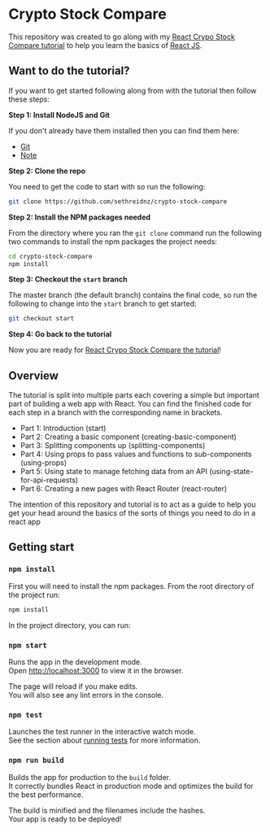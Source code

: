 # Crypto Stock Compare

This repository was created to go along with my [React Crypo Stock Compare tutorial](https://sethreid.co.nz/react-crypto-indroduction-to-react/) to help you learn the basics of [React JS](https://reactjs.org/).

## Want to do the tutorial?

If you want to get started following along from with the tutorial then follow these steps:

**Step 1: Install NodeJS and Git**

If you don't already have them installed then you can find them here:

- [Git](https://git-scm.com/book/en/v2/Getting-Started-Installing-Git)
- [Note](https://nodejs.org/en/download/)

**Step 2: Clone the repo**

You need to get the code to start with so run the following:

```bash
git clone https://github.com/sethreidnz/crypto-stock-compare
```

**Step 2: Install the NPM packages needed**

From the directory where you ran the `git clone` command run the following two commands to install the npm packages the project needs:

```bash
cd crypto-stock-compare
npm install 
```

**Step 3: Checkout the `start` branch**

The master branch (the default branch) contains the final code, so run the following to change into the `start` branch to get started:

```bash
git checkout start
```

**Step 4: Go back to the tutorial**

Now you are ready for [React Crypo Stock Compare the tutorial](https://sethreid.co.nz/react-crypto-indroduction-to-react/)!

## Overview

The tutorial is split into multiple parts each covering a simple but important part of building a web app with React. You can find the finished code for each step in a branch with the corresponding name in brackets.

- Part 1: Introduction (start)
- Part 2: Creating a basic component (creating-basic-component)
- Part 3: Splitting components up (splitting-components)
- Part 4: Using props to pass values and functions to sub-components (using-props)
- Part 5: Using state to manage fetching data from an API (using-state-for-api-requests)
- Part 6: Creating a new pages with React Router (react-router)

The intention of this repository and tutorial is to act as a guide to help you get your head around the basics of the sorts of things you need to do in a react app

## Getting start

### `npm install`

First you will need to install the npm packages. From the root directory of the project run:

```bash
npm install
```

In the project directory, you can run:

### `npm start`

Runs the app in the development mode.<br>
Open [http://localhost:3000](http://localhost:3000) to view it in the browser.

The page will reload if you make edits.<br>
You will also see any lint errors in the console.

### `npm test`

Launches the test runner in the interactive watch mode.<br>
See the section about [running tests](#running-tests) for more information.

### `npm run build`

Builds the app for production to the `build` folder.<br>
It correctly bundles React in production mode and optimizes the build for the best performance.

The build is minified and the filenames include the hashes.<br>
Your app is ready to be deployed!
